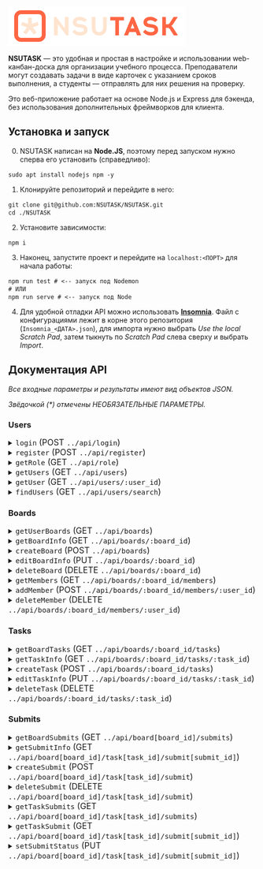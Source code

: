 ![Логотип NSUTASK](public/assets/logo.png)

**NSUTASK** — это удобная и простая в настройке и использовании web-канбан-доска для организации учебного процесса. Преподаватели могут создавать задачи в виде карточек с указанием сроков выполнения, а студенты — отправлять для них решения на проверку.

Это веб-приложение работает на основе Node.js и Express для бэкенда, без использования дополнительных фреймворков для клиента.



## Установка и запуск

0. NSUTASK написан на **Node.JS**, поэтому перед запуском нужно сперва его установить (справедливо):
```
sudo apt install nodejs npm -y
```
1. Клонируйте репозиторий и перейдите в него:
```
git clone git@github.com:NSUTASK/NSUTASK.git
cd ./NSUTASK
```
2. Установите зависимости:
```
npm i
```
3. Наконец, запустите проект и перейдите на `localhost:<ПОРТ>` для начала работы:
```
npm run test # <-- запуск под Nodemon
# ИЛИ
npm run serve # <-- запуск под Node
```
4. Для удобной отладки API можно использовать [**Insomnia**](https://insomnia.rest/download).
Файл с конфигурациями лежит в корне этого репозитория (`Insomnia_<ДАТА>.json`), для импорта нужно выбрать *Use the local Scratch Pad*, затем тыкнуть по *Scratch Pad* слева сверху и выбрать *Import*.



## Документация АРІ

*Все входные параметры и результаты имеют вид объектов JSON.*

*Звёдочкой (\*) отмечены НЕОБЯЗАТЕЛЬНЫЕ ПАРАМЕТРЫ.*



### Users

<details>
<summary><big><code>login</code> (POST <code>../api/login</code>)</big></summary>

— войти в систему.

**Требуемые привилегии:** (нет)

**Параметры:**
- `username` — имя пользователя
- `password` — пароль пользователя

**Результат:**
- Код 200 и session_token, если вход успешен
- Код 401 и сообщение, если пароль неверен
- Код 404 и сообщение, если пользователь не найден
- Код 500 и сообщение, если произошла ошибка
</details>

<details>
<summary><big><code>register</code> (POST <code>../api/register</code>)</big></summary>

— зарегистрировать нового пользователя.

**Требуемые привилегии:** (нет)

**Параметры:**
- `username` — имя пользователя
- `display_name` — отображаемое имя пользователя
- `password` — пароль пользователя
- `role` — роль пользователя (user или operator)

**Результат:**
- Код 201 и сообщение об успешной регистрации
- Код 403 и сообщение, если создание операторов запрещено
- Код 500 и сообщение, если произошла ошибка
</details>

<details>
<summary><big><code>getRole</code> (GET <code>../api/role</code>)</big></summary>

— получить роль текущего пользователя.

**Требуемые привилегии:** `user`

**Параметры:**
- Нет

**Результат:**
- Код 200 и роль пользователя (role)
- Код 500 и сообщение, если произошла ошибка
</details>

<details>
<summary><big><code>getUsers</code> (GET <code>../api/users</code>)</big></summary>

— получить список всех пользователей.

**Требуемые привилегии:** `operator`

**Параметры:**
- Нет

**Результат:**
- Код 200 и список пользователей (id)
- Код 500 и сообщение, если произошла ошибка
</details>

<details>
<summary><big><code>getUser</code> (GET <code>../api/users/:user_id</code>)</big></summary>

— получить информацию о пользователе.

**Требуемые привилегии:** `operator`

**Параметры:**
- `user_id` — ID пользователя

**Результат:**
- Код 200 и информация о пользователе (id, username, display_name)
- Код 500 и сообщение, если произошла ошибка
</details>

<details>
<summary><big><code>findUsers</code> (GET <code>../api/users/search</code>)</big></summary>

— найти пользователей по имени пользователя или отображаемому имени.

**Требуемые привилегии:** `operator`

**Параметры:**
- `q` — поисковый запрос (query-параметр)

**Результат:**
- Код 200 и список найденных пользователей (id, username, display_name)
- Код 400 и сообщение, если запрос пустой
- Код 500 и сообщение, если произошла ошибка
</details>



### Boards

<details>
<summary><big><code>getUserBoards</code> (GET <code>../api/boards</code>)</big></summary>

— получить список досок пользователя.

**Требуемые привилегии:** `user`

**Параметры:**
- Нет

**Результат:**
- Код 200 и список досок пользователя
- Код 500 и сообщение, если произошла ошибка
</details>

<details>
<summary><big><code>getBoardInfo</code> (GET <code>../api/boards/:board_id</code>)</big></summary>

— получить информацию о доске.

**Требуемые привилегии:** `user`

**Параметры:**
- `board_id` — ID доски

**Результат:**
- Код 200 и информация о доске (board и config)
- Код 404 и сообщение, если доска не найдена или пользователь не является её участником
- Код 500 и сообщение, если произошла ошибка
</details>

<details>
<summary><big><code>createBoard</code> (POST <code>../api/boards</code>)</big></summary>

— создать новую доску.

**Требуемые привилегии:** `operator`

**Параметры:**
- `name` — название доски
- `description` — описание доски
- `configSubmitsAutoaccept`\* — автоматическое принятие посылок (0 или 1)
- `configSubmitsBodySize`\* — размер тела посылки (целое число)
- `configSubmitsStrictDueDate`\* — строгая дата выполнения (0 или 1)

**Результат:**
- Код 201 и ID новой доски
- Код 500 и сообщение, если произошла ошибка
</details>

<details>
<summary><big><code>editBoardInfo</code> (PUT <code>../api/boards/:board_id</code>)</big></summary>

— изменить информацию о доске.

**Требуемые привилегии: `operator`

**Параметры:**
- `board_id` — ID доски
- `name` — новое название доски
- `description` — новое описание доски
- `configSubmitsAutoaccept`\* — автоматическое принятие посылок (0 или 1)
- `configSubmitsBodySize`\* — размер тела посылки (целое число)
- `configSubmitsStrictDueDate`\* — строгая дата выполнения (0 или 1)

**Результат:**
- Код 200 и ID обновлённой доски
- Код 404 и сообщение, если доска не найдена или пользователь не является её участником
- Код 500 и сообщение, если произошла ошибка
</details>

<details>
<summary><big><code>deleteBoard</code> (DELETE <code>../api/boards/:board_id</code>)</big></summary>

— удалить доску.

**Требуемые привилегии:** `operator`

**Параметры:**
- `board_id` — ID доски

**Результат:**
- Код 201 и ID удалённой доски
- Код 403 и сообщение, если пользователь не является создателем доски
- Код 404 и сообщение, если доска не найдена
- Код 500 и сообщение, если произошла ошибка
</details>

<details>
<summary><big><code>getMembers</code> (GET <code>../api/boards/:board_id/members</code>)</big></summary>

— получить список участников доски.

**Требуемые привилегии:** `user`

**Параметры:**
- `board_id` — ID доски

**Результат:**
- Код 200 и список участников доски
- Код 404 и сообщение, если доска не найдена или пользователь не является её участником
- Код 500 и сообщение, если произошла ошибка
</details>

<details>
<summary><big><code>addMember</code> (POST <code>../api/boards/:board_id/members/:user_id</code>)</big></summary>

— добавить участника в доску.

**Требуемые привилегии:** `user`

**Параметры:**
- `board_id` — ID доски
- `user_id` — ID пользователя

**Результат:**
- Код 201 и ID добавленного участника
- Код 400 и сообщение, если пользователь уже является участником доски
- Код 404 и сообщение, если доска или пользователь не найдены, либо пользователь не является участником доски
- Код 500 и сообщение, если произошла ошибка
</details>

<details>
<summary><big><code>deleteMember</code> (DELETE <code>../api/boards/:board_id/members/:user_id</code>)</big></summary>

— удалить участника из доски.

**Требуемые привилегии:** `user`

**Параметры:**
- `board_id` — ID доски
- `user_id` — ID пользователя

**Результат:**
- Код 200 и ID удалённого участника
- Код 400 и сообщение, если пользователь пытается удалить самого себя
- Код 404 и сообщение, если доска или пользователь не найдены, либо пользователь не является участником доски
- Код 500 и сообщение, если произошла ошибка
</details>



### Tasks

<details>
<summary><big><code>getBoardTasks</code> (GET <code>../api/boards/:board_id/tasks</code>)</big></summary>

— получить список задач на доске.

**Требуемые привилегии:** `user`

**Параметры:**
- `board_id` — ID доски

**Результат:**
- Код 200 и список задач на доске (включая количество посылок для каждой задачи)
- Код 404 и сообщение, если доска не найдена или пользователь не является её участником
- Код 500 и сообщение, если произошла ошибка
</details>

<details>
<summary><big><code>getTaskInfo</code> (GET <code>../api/boards/:board_id/tasks/:task_id</code>)</big></summary>

— получить информацию о задаче.

**Требуемые привилегии:** `user`

**Параметры:**
- `board_id` — ID доски
- `task_id` — ID задачи

**Результат:**
- Код 200 и информация о задаче (включая количество посылок)
- Код 404 и сообщение, если доска или задача не найдены, либо пользователь не является участником доски
- Код 500 и сообщение, если произошла ошибка
</details>

<details>
<summary><big><code>createTask</code> (POST <code>../api/boards/:board_id/tasks</code>)</big></summary>

— создать новую задачу на доске.

**Требуемые привилегии:** `operator`

**Параметры:**
- `board_id` — ID доски
- `title` — заголовок задачи
- `body`\* — описание задачи
- `dateDue`\* — срок выполнения задачи

**Результат:**
- Код 201 и ID новой задачи
- Код 400 и сообщение, если формат даты неверный или срок выполнения в прошлом
- Код 404 и сообщение, если доска не найдена или пользователь не является её участником
- Код 500 и сообщение, если произошла ошибка
</details>

<details>
<summary><big><code>editTaskInfo</code> (PUT <code>../api/boards/:board_id/tasks/:task_id</code>)</big></summary>

— изменить информацию о задаче на доске.

**Требуемые привилегии:** `operator`

**Параметры:**
- `board_id` — ID доски
- `task_id` — ID задачи
- `title` — новый заголовок задачи
- `body`\* — новое описание задачи
- `dateDue`\* — новый срок выполнения задачи

**Результат:**
- Код 200 и ID обновлённой задачи
- Код 400 и сообщение, если формат даты неверный или срок выполнения в прошлом
- Код 404 и сообщение, если доска или задача не найдены, либо пользователь не является участником доски
- Код 500 и сообщение, если произошла ошибка
</details>

<details>
<summary><big><code>deleteTask</code> (DELETE <code>../api/boards/:board_id/tasks/:task_id</code>)</big></summary>

— удалить задачу с доски.

**Требуемые привилегии:** `operator`

**Параметры:**
- `board_id` — ID доски
- `task_id` — ID задачи

**Результат:**
- Код 200 и ID удалённой задачи
- Код 404 и сообщение, если доска или задача не найдены, либо пользователь не является участником доски
- Код 500 и сообщение, если произошла ошибка
</details>



### Submits

<details>
<summary><big><code>getBoardSubmits</code> (GET <code>../api/board[board_id]/submits</code>)</big></summary>

— получить все посылки пользователя на доске.

Требуемые привилегии: `user`

Параметры:
- `board_id` — ID доски

Результат:
- Код 200 и список посылок (task_id, status)
- Код 404 и сообщение, если доска не существует или пользователь не является её участником
- Код 500 и сообщение, если произошла ошибка
</details>

<details>
<summary><big><code>getSubmitInfo</code> (GET <code>../api/board[board_id]/task[task_id]/submit[submit_id]</code>)</big></summary>

— получить информацию о посылке.

Требуемые привилегии: `user`

Параметры:
- `board_id` — ID доски
- `task_id` — ID задачт
- `submit_id` — ID посылки

Результат:
- Код 200 и информация о посылке (id, user_id, task_id, date_submitted, text, status)
- Код 404 и сообщение, если доска, задача или посылка не найдены, либо пользователь не является участником доски
- Код 500 и сообщение, если произошла ошибка
</details>

<details>
<summary><big><code>createSubmit</code> (POST <code>../api/board[board_id]/task[task_id]/submit</code>)</big></summary>

— создать новую посылку для задачи.

Требуемые привилегии: `user`

Параметры:
- `board_id` — ID доски
- `task_id` — ID задачт
- `body` — текст посылки

Результат:
- Код 201 и ID посылки, если успешно
- Код 400 и сообщение, если тело посылки слишком короткое или срок сдачи задачи истёк
- Код 404 и сообщение, если доска, задача или пользователь не найдены
- Код 409 и сообщение, если посылка уже существует
- Код 500 и сообщение, если произошла ошибка
</details>

<details>
<summary><big><code>deleteSubmit</code> (DELETE <code>../api/board[board_id]/task[task_id]/submit</code>)</big></summary>

— удалить существующую посылку.

Требуемые привилегии: `user`

Параметры:
- `board_id` — ID доски
- `task_id` — ID задачи

Результат:
- Код 200 и ID посылки, если успешно
- Код 400 и сообщение, если посылка уже принята
- Код 404 и сообщение, если посылка не найдена
- Код 500 и сообщение, если произошла ошибка
</details>

<details>
<summary><big><code>getTaskSubmits</code> (GET <code>../api/board[board_id]/task[task_id]/submits</code>)</big></summary>

— получить все посылки для задачи.

Требуемые привилегии: `operator`

Параметры:
- `board_id` — ID доски
- `task_id` — ID задачи

Результат:
- Код 200 и список ID посылок
- Код 404 и сообщение, если доска или задача не найдены
- Код 500 и сообщение, если произошла ошибка
</details>

<details>
<summary><big><code>getTaskSubmit</code> (GET <code>../api/board[board_id]/task[task_id]/submit[submit_id]</code>)</big></summary>

— получить информацию о посылке для задачи.

Требуемые привилегии: `operator`

Параметры:
- `board_id` — ID доски
- `task_id` — ID задачи
- `submit_id` — ID посылки

Результат:
- Код 200 и информация о посылке (id, user_id, task_id, date_submitted, text, status, username, display_name)
- Код 404 и сообщение, если доска, задача, посылка или пользователь не найдены
- Код 500 и сообщение, если произошла ошибка
</details>

<details>
<summary><big><code>setSubmitStatus</code> (PUT <code>../api/board[board_id]/task[task_id]/submit[submit_id]</code>)</big></summary>

— изменить статус посылки.

Требуемые привилегии: `operator`

Параметры:
- `board_id` — ID доски
- `task_id` — ID задачи
- `submit_id` — ID посылки
- `status` — новый статус (`accepted`, `rejected` или `pending`)

Результат:
- Код 200 и ID посылки, если успешно
- Код 400 и сообщение, если указан некорректный статус
- Код 404 и сообщение, если доска, задача или посылка не найдены
- Код 500 и сообщение, если произошла ошибка
</details>
